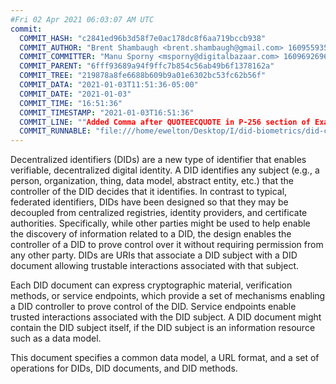```yaml
---
#Fri 02 Apr 2021 06:03:07 AM UTC
commit:
  COMMIT_HASH: "c2841ed96b3d58f7e0ac178dc8f6aa719bccb938"
  COMMIT_AUTHOR: "Brent Shambaugh <brent.shambaugh@gmail.com> 1609559355 -0600"
  COMMIT_COMMITTER: "Manu Sporny <msporny@digitalbazaar.com> 1609692696 -0500"
  COMMIT_PARENT: "6fff93689a94f9ffc7b854c56ab49b6f1378162a"
  COMMIT_TREE: "219878a8fe6688b609b9a01e6302bc53fc62b56f"
  COMMIT_DATA: "2021-01-03T11:51:36-05:00"
  COMMIT_DATE: "2021-01-03"
  COMMIT_TIME: "16:51:36"
  COMMIT_TIMESTAMP: "2021-01-03T16:51:36"
  COMMIT_LINE: ""Added Comma after QUOTEECQUOTE in P-256 section of Example 27"
  COMMIT_RUNNABLE: "file:///home/ewelton/Desktop/I/did-biometrics/did-core-dataset/analysis/gitinfo/c2841ed96b3d58f7e0ac178dc8f6aa719bccb938/snapshot/index.html"
---
```


<section id="abstract">
<p>
<a>Decentralized identifiers</a> (DIDs) are a new type of identifier that
enables verifiable, decentralized digital identity. A <a>DID</a> identifies any
subject (e.g., a person, organization, thing, data model, abstract entity, etc.)
that the controller of the <a>DID</a> decides that it identifies. In contrast to
typical, federated identifiers, DIDs have been designed so that they may be
decoupled from centralized registries, identity providers, and certificate
authorities. Specifically, while other parties might be used to help enable the
discovery of information related to a <a>DID</a>, the design enables the
controller of a <a>DID</a> to prove control over it without requiring permission
from any other party. <a>DIDs</a> are URIs that associate a <a>DID subject</a>
with a <a>DID document</a> allowing trustable interactions associated with that
subject.
    </p>
<p>
Each <a>DID document</a> can express cryptographic material, verification
methods, or <a>service endpoints</a>, which provide a set of mechanisms enabling
a <a>DID controller</a> to prove control of the <a>DID</a>. <a>Service
endpoints</a> enable trusted interactions associated with the <a>DID
subject</a>. A <a>DID document</a> might contain the <a>DID subject</a> itself,
if the <a>DID subject</a> is an information resource such as a data model.
    </p>
<p>
This document specifies a common data model, a URL format, and a set of
operations for <a>DIDs</a>, <a>DID documents</a>, and <a>DID methods</a>.
    </p>
</section>

